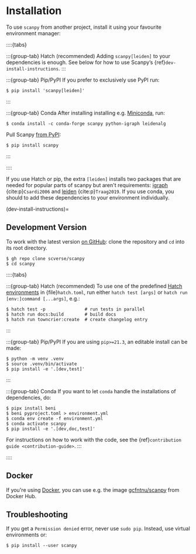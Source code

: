 # Installation

To use `scanpy` from another project, install it using your favourite environment manager:

::::{tabs}

:::{group-tab} Hatch (recommended)
Adding `scanpy[leiden]` to your dependencies is enough.
See below for how to use Scanpy’s {ref}`dev-install-instructions`.
:::

:::{group-tab} Pip/PyPI
If you prefer to exclusively use PyPI run:

```console
$ pip install 'scanpy[leiden]'
```
:::

:::{group-tab} Conda
After installing installing e.g. [Miniconda][], run:

```console
$ conda install -c conda-forge scanpy python-igraph leidenalg
```

Pull Scanpy [from PyPI][]:

```console
$ pip install scanpy
```

[miniconda]: https://docs.anaconda.com/miniconda/miniconda-install/
[from pypi]: https://pypi.org/project/scanpy
:::

::::

If you use Hatch or pip, the extra `[leiden]` installs two packages that are needed for popular
parts of scanpy but aren't requirements: [igraph][] {cite:p}`Csardi2006` and [leiden][] {cite:p}`Traag2019`.
If you use conda, you should to add these dependencies to your environment individually.

[igraph]: https://python.igraph.org/en/stable/
[leiden]: https://leidenalg.readthedocs.io

(dev-install-instructions)=

## Development Version

To work with the latest version [on GitHub][]: clone the repository and `cd` into its root directory.

```console
$ gh repo clone scverse/scanpy
$ cd scanpy
```

::::{tabs}

:::{group-tab} Hatch (recommended)
To use one of the predefined [Hatch environments][] in {file}`hatch.toml`,
run either `hatch test [args]` or `hatch run [env:]command [...args]`, e.g.:

```console
$ hatch test -p               # run tests in parallel
$ hatch run docs:build        # build docs
$ hatch run towncrier:create  # create changelog entry
```

[hatch environments]: https://hatch.pypa.io/latest/tutorials/environment/basic-usage/
:::

:::{group-tab} Pip/PyPI
If you are using `pip>=21.3`, an editable install can be made:

```console
$ python -m venv .venv
$ source .venv/bin/activate
$ pip install -e '.[dev,test]'
```
:::

:::{group-tab} Conda
If you want to let `conda` handle the installations of dependencies, do:

```console
$ pipx install beni
$ beni pyproject.toml > environment.yml
$ conda env create -f environment.yml
$ conda activate scanpy
$ pip install -e '.[dev,doc,test]'
```

For instructions on how to work with the code, see the {ref}`contribution guide <contribution-guide>`.
:::

::::

[on github]: https://github.com/scverse/scanpy

## Docker

If you're using [Docker][], you can use e.g. the image [gcfntnu/scanpy][] from Docker Hub.

[docker]: https://en.wikipedia.org/wiki/Docker_(software)
[gcfntnu/scanpy]: https://hub.docker.com/r/gcfntnu/scanpy

## Troubleshooting

If you get a `Permission denied` error, never use `sudo pip`. Instead, use virtual environments or:

```console
$ pip install --user scanpy
```
